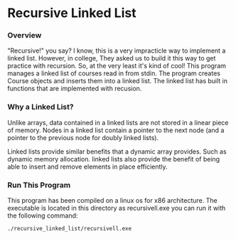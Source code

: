 # Recursive Linked List

### Overview 

"Recursive!" you say? I know, this is a very impracticle way to implement a linked list. However, in college, They asked us to build it this way to get practice with recursion. So, at the very least it's kind of cool! This program manages a linked list of courses read in from stdin. The program creates Course objects and inserts them into a linked list. The linked list has built in functions that are implemented with recusion.

### Why a Linked List?

Unlike arrays, data contained in a linked lists are not stored in a linear piece of memory. Nodes in a linked list contain a pointer to the next node (and a pointer to the previous node for doubly linked lists). 

Linked lists provide similar benefits that a dynamic array provides. Such as dynamic memory allocation. linked lists also provide the benefit of being able to insert and remove elements in place efficiently.


### Run This Program
This program has been compiled on a linux os for x86 architecture. The executable is located in this directory as recursivell.exe you can run it with the following command:
```sh
./recursive_linked_list/recursivell.exe
```